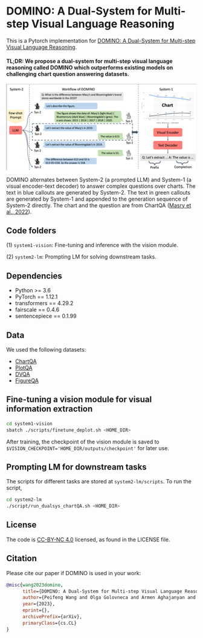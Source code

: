 # DOMINO: A Dual-System for Multi-step Visual Language Reasoning

This is a Pytorch implementation for [DOMINO: A Dual-System for Multi-step Visual Language Reasoning](https://arxiv.org/abs/2310.02804).

#### TL;DR: We propose a dual-system for multi-step visual language reasoning called DOMINO which outperforms existing models on challenging chart question answering datasets. 

<img src="images/workflow.png" alt="show" style="zoom:90%;" />

DOMINO alternates between System-2 (a prompted LLM) and System-1 (a visual encoder-text decoder) to answer complex questions over charts. The text in blue callouts are generated by System-2. The text in green callouts are generated by System-1 and appended to the generation sequence of System-2 directly. The chart and the question are from ChartQA ([Masry et al., 2022](https://aclanthology.org/2022.findings-acl.177/)).

## Code folders

(1) `system1-vision`: Fine-tuning and inference with the vision module.

(2) `system2-lm`: Prompting LM for solving downstream tasks.

## Dependencies

- Python >= 3.6
- PyTorch == 1.12.1
- transformers == 4.29.2
- fairscale == 0.4.6
- sentencepiece == 0.1.99

## Data

We used the following datasets:
- [ChartQA](https://github.com/vis-nlp/ChartQA/tree/main/ChartQA%20Dataset)
- [PlotQA](https://github.com/NiteshMethani/PlotQA)
- [DVQA](https://kushalkafle.com/projects/dvqa.html)
- [FigureQA](https://www.microsoft.com/en-us/research/project/figureqa-dataset/)

## Fine-tuning a vision module for visual information extraction

```bash
cd system1-vision
sbatch ./scripts/finetune_deplot.sh <HOME_DIR>
```
After training, the checkpoint of the vision module is saved to `$VISION_CHECKPOINT='HOME_DIR/outputs/checkpoint'` for later use.

## Prompting LM for downstream tasks

The scripts for different tasks are stored at `system2-lm/scripts`. To run the script,
```bash
cd system2-lm
./script/run_dualsys_chartQA.sh <HOME_DIR>
```

## License

The code is [CC-BY-NC 4.0](https://creativecommons.org/licenses/by-nc/4.0/) licensed, as found in the LICENSE file.


## Citation

Please cite our paper if DOMINO is used in your work:

```bibtex 
@misc{wang2023domino,
      title={DOMINO: A Dual-System for Multi-step Visual Language Reasoning}, 
      author={Peifeng Wang and Olga Golovneca and Armen Aghajanyan and Xiang Ren and Muhao Chen and Asli Celikyilmaz and Maryam Fazel-Zarandi},
      year={2023},
      eprint={},
      archivePrefix={arXiv},
      primaryClass={cs.CL}
}
```